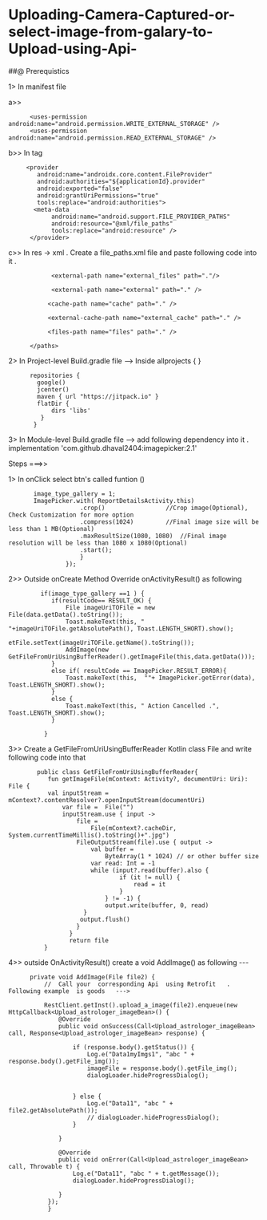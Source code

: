 # Uploading-Camera-Captured-or-select-image-from-galary-to-Upload-using-Api-

##@ Prerequistics


 1> In manifest file 

a>>  

          <uses-permission android:name="android.permission.WRITE_EXTERNAL_STORAGE" />
          <uses-permission android:name="android.permission.READ_EXTERNAL_STORAGE" />

b>> In <application >  tag 

         <provider
            android:name="androidx.core.content.FileProvider"
            android:authorities="${applicationId}.provider"
            android:exported="false"
            android:grantUriPermissions="true"
            tools:replace="android:authorities">
           <meta-data
                android:name="android.support.FILE_PROVIDER_PATHS"
                android:resource="@xml/file_paths"
                tools:replace="android:resource" />
          </provider>

c>> In res -> xml  . Create  a file_paths.xml file  and paste following code into it . 
              <?xml version="1.0" encoding="utf-8"?>
         <paths>
                <external-path name="my_images" path="Android/data/<write_your_package_here>" />
                   <external-path
                    name="external_files"
                    path="." />
       
                <external-path name="external_files" path="."/>
      
                <external-path name="external" path="." />
            
               <cache-path name="cache" path="." />
          
               <external-cache-path name="external_cache" path="." />
           
               <files-path name="files" path="." />
          
          </paths>

2>   In   Project-level  Build.gradle file -->  Inside allprojects { }      

          repositories {
            google()
            jcenter()
            maven { url "https://jitpack.io" }
            flatDir {
                dirs 'libs'
             }
           }
 
3>  In   Module-level Build.gradle file   --> add following dependency into it .            
           implementation 'com.github.dhaval2404:imagepicker:2.1'


Steps ===>> 

1>      In  onClick select btn's called  funtion  ()
       
           image_type_gallery = 1;
           ImagePicker.with( ReportDetailsActivity.this)
                        .crop()	    			//Crop image(Optional), Check Customization for more option
                        .compress(1024)			//Final image size will be less than 1 MB(Optional)
                        .maxResultSize(1080, 1080)	//Final image resolution will be less than 1080 x 1080(Optional)
                        .start();
                        }
                    });

2>>  Outside onCreate  Method  Override  onActivityResult() as following                    

             if(image_type_gallery ==1 ) {
                if(resultCode== RESULT_OK) {
                    File imageUriTOFile = new File(data.getData().toString());
                    Toast.makeText(this, " "+imageUriTOFile.getAbsolutePath(), Toast.LENGTH_SHORT).show();
                        etFile.setText(imageUriTOFile.getName().toString());
                    AddImage(new GetFileFromUriUsingBufferReader().getImageFile(this,data.getData()));
                }
                else if( resultCode == ImagePicker.RESULT_ERROR){
                    Toast.makeText(this,  ""+ ImagePicker.getError(data), Toast.LENGTH_SHORT).show();
                }
                else {
                    Toast.makeText(this, " Action Cancelled .", Toast.LENGTH_SHORT).show();
                }
                
              }

3>> Create a GetFileFromUriUsingBufferReader  Kotlin class  File  and write  following code into that 

            public class GetFileFromUriUsingBufferReader{
               fun getImageFile(mContext: Activity?, documentUri: Uri): File {
               val inputStream = mContext?.contentResolver?.openInputStream(documentUri)
                   var file =  File("")
                   inputStream.use { input ->
                       file =
                           File(mContext?.cacheDir, System.currentTimeMillis().toString()+".jpg")
                       FileOutputStream(file).use { output ->
                           val buffer =
                               ByteArray(1 * 1024) // or other buffer size
                           var read: Int = -1
                           while (input?.read(buffer).also {
                                   if (it != null) {
                                       read = it
                                   }
                               } != -1) {
                               output.write(buffer, 0, read)
                         }
                        output.flush()
                       }
                     }
                     return file
              }

4>> outside  OnActivityResult() create a void AddImage()  as following ---

          private void AddImage(File file2) {
              //  Call your  corresponding Api  using Retrofit   .   Following example  is goods   --->   
              
              RestClient.getInst().upload_a_image(file2).enqueue(new HttpCallback<Upload_astrologer_imageBean>() {
                  @Override
                  public void onSuccess(Call<Upload_astrologer_imageBean> call, Response<Upload_astrologer_imageBean> response) {
                  
                      if (response.body().getStatus()) {
                          Log.e("Data1myImgs1", "abc " + response.body().getFile_img());
                          imageFile = response.body().getFile_img();
                          dialogLoader.hideProgressDialog();
                          
                          
                      } else {
                          Log.e("Data11", "abc " + file2.getAbsolutePath());
                          // dialogLoader.hideProgressDialog();
                      }
     
                  }
        
                  @Override
                  public void onError(Call<Upload_astrologer_imageBean> call, Throwable t) {
                      Log.e("Data11", "abc " + t.getMessage());
                      dialogLoader.hideProgressDialog();
     
                  }
               });
               }
       
